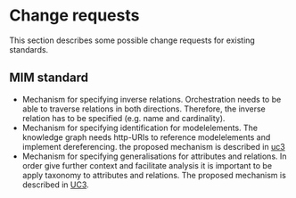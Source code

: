 # Change requests

This section describes some possible change requests for existing standards.

## MIM standard

- Mechanism for specifying inverse relations. Orchestration needs to be able to traverse relations in both directions. Therefore, the inverse relation has to be specified (e.g. name and cardinality).
- Mechanism for specifying identification for modelelements. The knowledge graph needs http-URIs to reference modelelements and implement dereferencing. the proposed mechanism is described in [uc3](https://github.com/Geonovum/WaU-UC3/blob/main/mim2rdf.md#generatie-mim-ontologie)
- Mechanism for specifying generalisations for attributes and relations. In order give further context and facilitate analysis it is important to be apply taxonomy to attributes and relations. The proposed mechanism is described in [UC3](https://github.com/Geonovum/WaU-UC3/blob/main/mim2rdf.md#subpropertyof-extention).